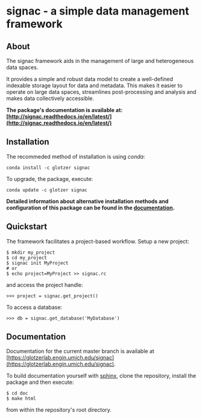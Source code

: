 # signac - a simple data management framework

## About

The signac framework aids in the management of large and heterogeneous data spaces.

It provides a simple and robust data model to create a well-defined indexable storage layout for data and metadata.
This makes it easier to operate on large data spaces, streamlines post-processing and analysis and makes data collectively accessible.

**The package's documentation is available at: [http://signac.readthedocs.io/en/latest/](http://signac.readthedocs.io/en/latest/)**

## Installation

The recommeded method of installation is using *conda*:

    conda install -c glotzer signac

To upgrade, the package, execute:

    conda update -c glotzer signac

**Detailed information about alternative installation methods and configuration of this package can be found in the [documentation](https://glotzerlab.engin.umich.edu/signac/installation.html).**

## Quickstart

The framework facilitates a project-based workflow.
Setup a new project:

    $ mkdir my_project
    $ cd my_project
    $ signac init MyProject
    # or
    $ echo project=MyProject >> signac.rc

and access the project handle:
   
    >>> project = signac.get_project()

To access a database:

    >>> db = signac.get_database('MyDatabase')

## Documentation

Documentation for the current master branch is available at [https://glotzerlab.engin.umich.edu/signac](https://glotzerlab.engin.umich.edu/signac).

To build documentation yourself with [sphinx](http://sphinx-doc.org), clone the repository, install the package and then execute:

    $ cd doc
    $ make html

from within the repository's root directory.